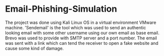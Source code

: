 # Email-Phishing-Simulation
The project was done using Kali Linux OS in a virtual environment VMware machine.
'Sendemail' is the tool which was used to send an authentic looking email with some other username using our own email as base email.
Brevo was used to provide with SMTP server and a port number.
The email was sent with a link which can tend the receiver to open a fake website and cause some kind of damage.
